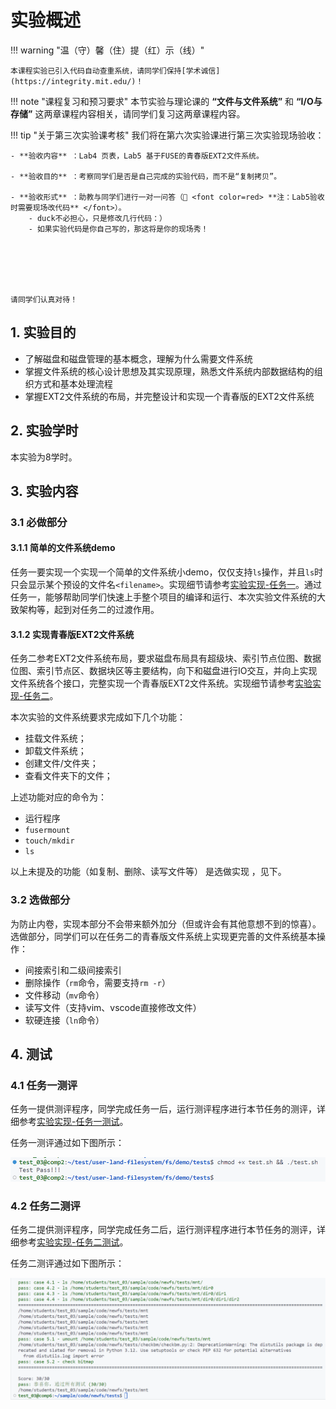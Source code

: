 # 实验概述

!!! warning "温（守）馨（住）提（红）示（线）"
    
    本课程实验已引入代码自动查重系统，请同学们保持[学术诚信](https://integrity.mit.edu/)！


!!! note   "课程复习和预习要求"
    本节实验与理论课的 **“文件与文件系统”** 和 **“I/O与存储”** 这两章课程内容相关，请同学们复习这两章课程内容。
    

!!! tip "关于第三次实验课考核"
    我们将在第六次实验课进行第三次实验现场验收：  

    - **验收内容** ：Lab4 页表，Lab5 基于FUSE的青春版EXT2文件系统。  
      
    - **验收目的** ：考察同学们是否是自己完成的实验代码，而不是“复制拷贝”。
      
    - **验收形式** ：助教与同学们进行一对一问答（📢 <font color=red> **注：Lab5验收时需要现场改代码** </font>）。
        - duck不必担心，只是修改几行代码：）
        - 如果实验代码是你自己写的，那这将是你的现场秀！

  




    请同学们认真对待！


## 1.  实验目的

- 了解磁盘和磁盘管理的基本概念，理解为什么需要文件系统
- 掌握文件系统的核心设计思想及其实现原理，熟悉文件系统内部数据结构的组织方式和基本处理流程
- 掌握EXT2文件系统的布局，并完整设计和实现一个青春版的EXT2文件系统
      

## 2.  实验学时

本实验为8学时。

## 3.  实验内容

### 3.1 必做部分

#### 3.1.1 **简单的文件系统demo** 

任务一要实现一个实现一个简单的文件系统小demo，仅仅支持`ls`操作，并且`ls`时只会显示某个预设的文件名`<filename>`。实现细节请参考[实验实现-任务一](../part3#21)。通过任务一，能够帮助同学们快速上手整个项目的编译和运行、本次实验文件系统的大致架构等，起到对任务二的过渡作用。

#### 3.1.2  **实现青春版EXT2文件系统**

任务二参考EXT2文件系统布局，要求磁盘布局具有超级块、索引节点位图、数据位图、索引节点区、数据块区等主要结构，向下和磁盘进行IO交互，并向上实现文件系统各个接口，完整实现一个青春版EXT2文件系统。实现细节请参考[实验实现-任务二](../part3#31)。

本次实验的文件系统要求完成如下几个功能：

- 挂载文件系统；
- 卸载文件系统；
- 创建文件/文件夹；
- 查看文件夹下的文件；

上述功能对应的命令为：

- 运行程序
- `fusermount`
- `touch/mkdir`
- `ls`

以上未提及的功能（如复制、删除、读写文件等） 是选做实现 ，见下。

### 3.2 选做部分

为防止内卷，实现本部分不会带来额外加分（但或许会有其他意想不到的惊喜）。选做部分，同学们可以在任务二的青春版文件系统上实现更完善的文件系统基本操作：

- 间接索引和二级间接索引
- 删除操作（`rm`命令，需要支持`rm -r`）
- 文件移动（`mv`命令）
- 读写文件（支持vim、vscode直接修改文件）
- 软硬连接（`ln`命令）

## 4.  测试

### 4.1 任务一测评

任务一提供测评程序，同学完成任务一后，运行测评程序进行本节任务的测评，详细参考[实验实现-任务一测试](../part3#23)。

任务一测评通过如下图所示：

![](./part3.assets/test-pass.png)

### 4.2 任务二测评

任务二提供测评程序，同学完成任务二后，运行测评程序进行本节任务的测评，详细参考[实验实现-任务二测试](../part3#33)。

任务二测评通过如下图所示：

![](./part3.assets/task2-pass.png)
